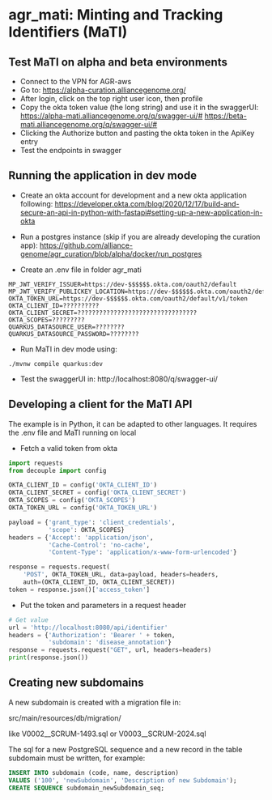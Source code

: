 # agr_mati: Minting and Tracking Identifiers (MaTI)

## Test MaTI on alpha and beta environments

* Connect to the VPN for AGR-aws
* Go to:
  https://alpha-curation.alliancegenome.org/
* After login, click on the top right user icon, then profile
* Copy the okta token value (the long string) and use it in the swaggerUI:
  https://alpha-mati.alliancegenome.org/q/swagger-ui/#
  https://beta-mati.alliancegenome.org/q/swagger-ui/#
* Clicking the Authorize button and pasting the okta token in the ApiKey entry
* Test the endpoints in swagger 

## Running the application in dev mode

* Create an okta account for development and a new okta application following:
https://developer.okta.com/blog/2020/12/17/build-and-secure-an-api-in-python-with-fastapi#setting-up-a-new-application-in-okta
 
* Run a postgres instance (skip if you are already developing the curation app):
https://github.com/alliance-genome/agr_curation/blob/alpha/docker/run_postgres

* Create an .env file in folder agr_mati
```shell script
MP_JWT_VERIFY_ISSUER=https://dev-$$$$$$.okta.com/oauth2/default
MP_JWT_VERIFY_PUBLICKEY_LOCATION=https://dev-$$$$$$.okta.com/oauth2/default/v1/keys
OKTA_TOKEN_URL=https://dev-$$$$$$.okta.com/oauth2/default/v1/token
OKTA_CLIENT_ID=??????????
OKTA_CLIENT_SECRET=?????????????????????????????????
OKTA_SCOPES=?????????
QUARKUS_DATASOURCE_USER=????????
QUARKUS_DATASOURCE_PASSWORD=????????
```

* Run MaTI in dev mode using:
```shell script
./mvnw compile quarkus:dev
```

* Test the swaggerUI in:
http://localhost:8080/q/swagger-ui/


## Developing a client for the MaTI API

The example is in Python, it can be adapted to other languages.
It requires the .env file  and MaTI running on local 

* Fetch a valid token from okta

```python script
import requests
from decouple import config

OKTA_CLIENT_ID = config('OKTA_CLIENT_ID')
OKTA_CLIENT_SECRET = config('OKTA_CLIENT_SECRET')
OKTA_SCOPES = config('OKTA_SCOPES')
OKTA_TOKEN_URL = config('OKTA_TOKEN_URL')

payload = {'grant_type': 'client_credentials',
           'scope': OKTA_SCOPES}
headers = {'Accept': 'application/json',
           'Cache-Control': 'no-cache',
           'Content-Type': 'application/x-www-form-urlencoded'}

response = requests.request(
    'POST', OKTA_TOKEN_URL, data=payload, headers=headers,
    auth=(OKTA_CLIENT_ID, OKTA_CLIENT_SECRET))
token = response.json()['access_token']
```

* Put the token and parameters in a request header

```python script
# Get value
url = 'http://localhost:8080/api/identifier'
headers = {'Authorization': 'Bearer ' + token,
           'subdomain': 'disease_annotation'}
response = requests.request("GET", url, headers=headers)
print(response.json())
```

## Creating new subdomains

A new subdomain is created with a migration file in:

src/main/resources/db/migration/

like V0002__SCRUM-1493.sql or V0003__SCRUM-2024.sql

The sql for a new PostgreSQL sequence and a new record in the table subdomain must be written, for example:

```sql script
INSERT INTO subdomain (code, name, description)
VALUES ('100', 'newSubdomain', 'Description of new Subdomain');
CREATE SEQUENCE subdomain_newSubdomain_seq;
```
